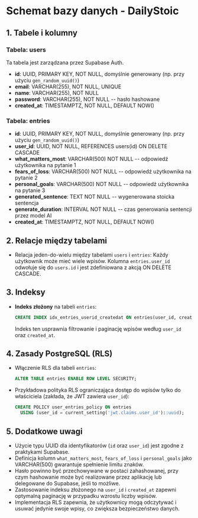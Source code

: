 # Schemat bazy danych - DailyStoic

## 1. Tabele i kolumny

### Tabela: users

Ta tabela jest zarządzana przez Supabase Auth.

- **id**: UUID, PRIMARY KEY, NOT NULL, domyślnie generowany (np. przy użyciu `gen_random_uuid()`)
- **email**: VARCHAR(255), NOT NULL, UNIQUE
- **name**: VARCHAR(255), NOT NULL
- **password**: VARCHAR(255), NOT NULL -- hasło hashowane
- **created_at**: TIMESTAMPTZ, NOT NULL, DEFAULT NOW()

### Tabela: entries

- **id**: UUID, PRIMARY KEY, NOT NULL, domyślnie generowany (np. przy użyciu `gen_random_uuid()`)
- **user_id**: UUID, NOT NULL, REFERENCES users(id) ON DELETE CASCADE
- **what_matters_most**: VARCHAR(500) NOT NULL -- odpowiedź użytkownika na pytanie 1
- **fears_of_loss**: VARCHAR(500) NOT NULL -- odpowiedź użytkownika na pytanie 2
- **personal_goals**: VARCHAR(500) NOT NULL -- odpowiedź użytkownika na pytanie 3
- **generated_sentence**: TEXT NOT NULL -- wygenerowana stoicka sentencja
- **generate_duration**: INTERVAL NOT NULL -- czas generowania sentencji przez model AI
- **created_at**: TIMESTAMPTZ, NOT NULL, DEFAULT NOW()

## 2. Relacje między tabelami

- Relacja jeden-do-wielu między tabelami `users` i `entries`: Każdy użytkownik może mieć wiele wpisów. Kolumna `entries.user_id` odwołuje się do `users.id` i jest zdefiniowana z akcją ON DELETE CASCADE.

## 3. Indeksy

- **Indeks złożony** na tabeli `entries`:
  ```sql
  CREATE INDEX idx_entries_userid_createdat ON entries(user_id, created_at);
  ```
  Indeks ten usprawnia filtrowanie i paginację wpisów według `user_id` oraz `created_at`.

## 4. Zasady PostgreSQL (RLS)

- Włączenie RLS dla tabeli `entries`:
  ```sql
  ALTER TABLE entries ENABLE ROW LEVEL SECURITY;
  ```
- Przykładowa polityka RLS ograniczająca dostęp do wpisów tylko do właściciela (zakłada, że JWT zawiera `user_id`):
  ```sql
  CREATE POLICY user_entries_policy ON entries
    USING (user_id = current_setting('jwt.claims.user_id')::uuid);
  ```

## 5. Dodatkowe uwagi

- Użycie typu UUID dla identyfikatorów (`id` oraz `user_id`) jest zgodne z praktykami Supabase.
- Definicja kolumn `what_matters_most`, `fears_of_loss` i `personal_goals` jako VARCHAR(500) gwarantuje spełnienie limitu znaków.
- Hasło powinno być przechowywane w postaci zahashowanej, przy czym hashowanie może być realizowane przez aplikację lub delegowane do Supabase, jeśli to możliwe.
- Zastosowanie indeksu złożonego na `user_id` i `created_at` zapewni optymalną paginację w przypadku wzrostu liczby wpisów.
- Implementacja RLS zapewnia, że użytkownicy mogą odczytywać i usuwać jedynie swoje wpisy, co zwiększa bezpieczeństwo danych.
